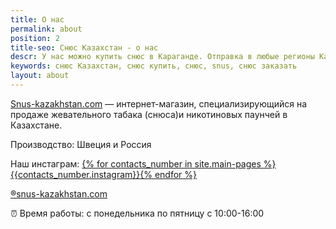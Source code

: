 ```yaml
---
title: О нас
permalink: about
position: 2
title-seo: Снюс Казахстан - о нас
descr: У нас можно купить снюс в Караганде. Отправка в любые регионы Казахстана
keywords: снюс Казахстан, снюс купить, снюс, snus, снюс заказать
layout: about
---
```


[Snus-kazakhstan.com](https://snus-kazakhstan.com) — интернет-магазин, специализирующийся на продаже жевательного табака (снюса)и никотиновых паунчей в Казахстане.

Производство: Швеция и Россия<br>

Наш инстаграм: <a href="//www.instagram.com/{% for contacts_number in site.main-pages %}{{contacts_number.instagram}}{% endfor %}/">{% for contacts_number in site.main-pages %}{{contacts_number.instagram}}{% endfor %}</a>

[&#174;snus-kazakhstan.com](https://snus-kazakhstan.com/)

&#9200; Время работы: с понедельника по пятницу с 10:00-16:00